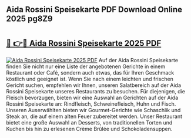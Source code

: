 ## Aida Rossini Speisekarte PDF Download Online 2025 pg8Z9

# <h2><a href="http://gcb3q1.nevu.top/?p=Aida+Rossini+Speisekarte">🔗 👉🔴 Aida Rossini Speisekarte 2025 PDF</a></h2>

[![Aida Rossini Speisekarte 2025 PDF](https://i.imgur.com/dBaPXMq.png)](http://gcb3q1.nevu.top/?p=Aida+Rossini+Speisekarte)
Auf der Aida Rossini Speisekarte finden Sie nicht nur eine Liste der angebotenen Gerichte in einem Restaurant oder Café, sondern auch etwas, das für Ihren Geschmack köstlich und geeignet ist. Wenn Sie nach einem leichten und frischen Gericht suchen, empfehlen wir Ihnen, unseren Salatbereich auf der Aida Rossini Speisekarte unseres Restaurants zu besuchen. Für diejenigen, die Fleisch bevorzugen, bieten wir eine Auswahl an Gerichten auf der Aida Rossini Speisekarte an: Rindfleisch, Schweinefleisch, Huhn und Fisch. Unseren Auserwählten bieten wir Gourmet-Gerichte wie Schaschlik und Steak an, die auf einem alten Feuer zubereitet werden. Unser Restaurant bietet eine große Auswahl an Desserts, von traditionellen Torten und Kuchen bis hin zu erlesenen Crème Brûlée und Schokoladensuppen.
